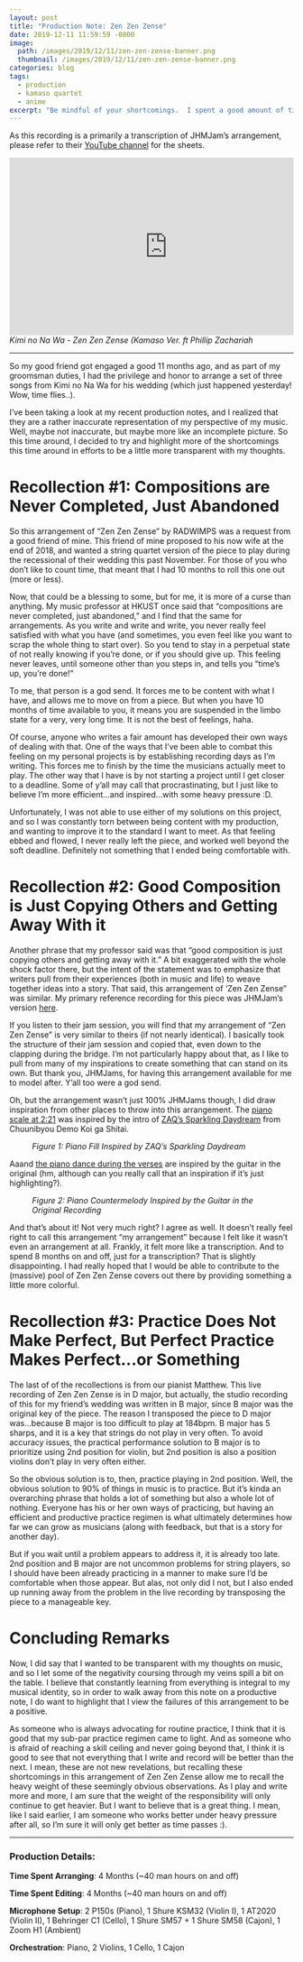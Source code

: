 ```yaml
---
layout: post
title: "Production Note: Zen Zen Zense"
date: 2019-12-11 11:59:59 -0800
image: 
  path: /images/2019/12/11/zen-zen-zense-banner.png
  thumbnail: /images/2019/12/11/zen-zen-zense-banner.png
categories: blog
tags:
  - production
  - kamaso quartet
  - anime
excerpt: "Be mindful of your shortcomings.  I spent a good amount of time on the production of RADWIMPS’ “Zen Zen Zense,” and I wasn’t quite satisfied with the result in the end.  To be transparent with my ups and downs, I recall three statements in this production note that I use to keep myself going in my musical journey."
---
```


As this recording is a primarily a transcription of JHMJam’s arrangement, please refer to their [YouTube channel](https://www.youtube.com/channel/UCNL7T_KVrZKypGloNwkFjHA) for the sheets.

<figure class="align-center" style="margin:0px;padding:0px;overflow:hidden">
    <div style="text-align: center;">
        <iframe
            width="560"
            height="315"
            src="https://www.youtube.com/embed/V87VHxL384Y"
            frameborder="0">
        </iframe>
    </div>
    <figcaption><i>Kimi no Na Wa - Zen Zen Zense (Kamaso Ver. ft Phillip Zachariah</i></figcaption>
</figure>

<hr>

So my good friend got engaged a good 11 months ago, and as part of my groomsman duties, I had the privilege and honor to arrange a set of three songs from Kimi no Na Wa for his wedding (which just happened yesterday! Wow, time flies..).

I’ve been taking a look at my recent production notes, and I realized that they are a rather inaccurate representation of my perspective of my music.  Well, maybe not inaccurate, but maybe more like an incomplete picture.  So this time around, I decided to try and highlight more of the shortcomings this time around in efforts to be a little more transparent with my thoughts.

# Recollection #1: Compositions are Never Completed, Just Abandoned

So this arrangement of “Zen Zen Zense” by RADWIMPS was a request from a good friend of mine.  This friend of mine proposed to his now wife at the end of 2018, and wanted a string quartet version of the piece to play during the recessional of their wedding this past November.  For those of you who don’t like to count time, that meant that I had 10 months to roll this one out (more or less).

Now, that could be a blessing to some, but for me, it is more of a curse than anything.  My music professor at HKUST once said that “compositions are never completed, just abandoned,” and I find that the same for arrangements.  As you write and write and write, you never really feel satisfied with what you have (and sometimes, you even feel like you want to scrap the whole thing to start over).  So you tend to stay in a perpetual state of not really knowing if you’re done, or if you should give up.  This feeling never leaves, until someone other than you steps in, and tells you “time’s up, you’re done!”

To me, that person is a god send.  It forces me to be content with what I have, and allows me to move on from a piece.  But when you have 10 months of time available to you, it means you are suspended in the limbo state for a very, very long time.  It is not the best of feelings, haha.

Of course, anyone who writes a fair amount has developed their own ways of dealing with that.  One of the ways that I’ve been able to combat this feeling on my personal projects is by establishing recording days as I’m writing.  This forces me to finish by the time the musicians actually meet to play.  The other way that I have is by not starting a project until I get closer to a deadline.  Some of y’all may call that procrastinating, but I just like to believe I’m more efficient…and inspired…with some heavy pressure :D.

Unfortunately, I was not able to use either of my solutions on this project, and so I was constantly torn between being content with my production, and wanting to improve it to the standard I want to meet.  As that feeling ebbed and flowed, I never really left the piece, and worked well beyond the soft deadline.  Definitely not something that I ended being comfortable with.

# Recollection #2: Good Composition is Just Copying Others and Getting Away With it

Another phrase that my professor said was that “good composition is just copying others and getting away with it.”  A bit exaggerated with the whole shock factor there, but the intent of the statement was to emphasize that writers pull from their experiences (both in music and life) to weave together ideas into a story.  That said, this arrangement of ‘Zen Zen Zense” was similar.  My primary reference recording for this piece was JHMJam’s version [here](https://www.youtube.com/watch?v=onp7-rD2Va4).

If you listen to their jam session, you will find that my arrangement of “Zen Zen Zense” is very similar to theirs (if not nearly identical).  I basically took the structure of their jam session and copied that, even down to the clapping during the bridge.  I’m not particularly happy about that, as I like to pull from many of my inspirations to create something that can stand on its own.  But thank you, JHMJams, for having this arrangement available for me to model after.  Y’all too were a god send.

Oh, but the arrangement wasn’t just 100% JHMJams though, I did draw inspiration from other places to throw into this arrangement.  The [piano scale at 2:21](https://youtu.be/V87VHxL384Y?t=141) was inspired by the intro of [ZAQ’s Sparkling Daydream](https://www.youtube.com/watch?v=FIAtrsMkPyM) from Chuunibyou Demo Koi ga Shitai.

<figure class="align-center">
    <img src="/images/2019/12/11/figure-1-piano-fill-inspired-by-zaqs-sparkling-daydream.png" alt="">
    <figcaption><i>Figure 1: Piano Fill Inspired by ZAQ’s Sparkling Daydream</i></figcaption>
</figure>

Aaand [the piano dance during the verses](https://youtu.be/V87VHxL384Y?t=23) are inspired by the guitar in the original (hm, although can you really call that an inspiration if it’s just highlighting?).

<figure class="align-center">
    <img src="/images/2019/12/11/figure-2-piano-countermelody-inspired-by-the-guitar-in-the-original-recording.png" alt="">
    <figcaption><i>Figure 2: Piano Countermelody Inspired by the Guitar in the Original Recording</i></figcaption>
</figure>

And that’s about it!  Not very much right?  I agree as well.  It doesn’t really feel right to call this arrangement “my arrangement” because I felt like it wasn’t even an arrangement at all.  Frankly, it felt more like a transcription.  And to spend 8 months on and off, just for a transcription?  That is slightly disappointing.  I had really hoped that I would be able to contribute to the (massive) pool of Zen Zen Zense covers out there by providing something a little more colorful.

# Recollection #3: Practice Does Not Make Perfect, But Perfect Practice Makes Perfect...or Something

The last of of the recollections is from our pianist Matthew.  This live recording of Zen Zen Zense is in D major, but actually, the studio recording of this for my friend’s wedding was written in B major, since B major was the original key of the piece.  The reason I transposed the piece to D major was…because B major is too difficult to play at 184bpm.  B major has 5 sharps, and it is a key that strings do not play in very often.  To avoid accuracy issues, the practical performance solution to B major is to prioritize using 2nd position for violin, but 2nd position is also a position violins don’t play in very often either.

So the obvious solution is to, then, practice playing in 2nd position.  Well, the obvious solution to 90% of things in music is to practice.  But it’s kinda an overarching phrase that holds a lot of something but also a whole lot of nothing.  Everyone has his or her own ways of practicing, but having an efficient and productive practice regimen is what ultimately determines how far we can grow as musicians (along with feedback, but that is a story for another day).

But if you wait until a problem appears to address it, it is already too late.  2nd position and B major are not uncommon problems for string players, so I should have been already practicing in a manner to make sure I’d be comfortable when those appear.  But alas, not only did I not, but I also ended up running away from the problem in the live recording by transposing the piece to a manageable key.

# Concluding Remarks

Now, I did say that I wanted to be transparent with my thoughts on music, and so I let some of the negativity coursing through my veins spill a bit on the table.  I believe that constantly learning from everything is integral to my musical identity, so in order to walk away from this note on a productive note, I do want to highlight that I view the failures of this arrangement to be a positive.

As someone who is always advocating for routine practice, I think that it is good that my sub-par practice regimen came to light.  And as someone who is afraid of reaching a skill ceiling and never going beyond that, I think it is good to see that not everything that I write and record will be better than the next.  I mean, these are not new revelations, but recalling these shortcomings in this arrangement of Zen Zen Zense allow me to recall the heavy weight of these seemingly obvious observations.  As I play and write more and more, I am sure that the weight of the responsibility will only continue to get heavier.  But I want to believe that is a great thing.  I mean, like I said earlier, I am someone who works better under heavy pressure after all, so I’m sure it will only get better as time passes :).

<hr>

### Production Details:

**Time Spent Arranging**:  4 Months (~40 man hours on and off)

**Time Spent Editing**:  4 Months (~40 man hours on and off)

**Microphone Setup**:  2 P150s (Piano), 1 Shure KSM32 (Violin I), 1 AT2020 (Violin II), 1 Behringer C1 (Cello), 1 Shure SM57 + 1 Shure SM58 (Cajon), 1 Zoom H1 (Ambient)

**Orchestration**:  Piano, 2 Violins, 1 Cello, 1 Cajon